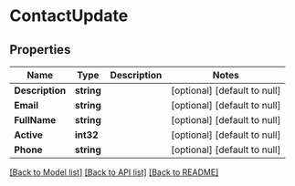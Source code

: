 # ContactUpdate

## Properties
Name | Type | Description | Notes
------------ | ------------- | ------------- | -------------
**Description** | **string** |  | [optional] [default to null]
**Email** | **string** |  | [optional] [default to null]
**FullName** | **string** |  | [optional] [default to null]
**Active** | **int32** |  | [optional] [default to null]
**Phone** | **string** |  | [optional] [default to null]

[[Back to Model list]](../README.md#documentation-for-models) [[Back to API list]](../README.md#documentation-for-api-endpoints) [[Back to README]](../README.md)


